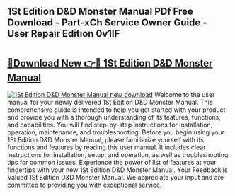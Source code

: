 ## 1St Edition D&D Monster Manual PDf Free Download - Part-xCh Service Owner Guide - User Repair Edition 0v1IF

# <h2><a href="http://bc28502.oget.top/?id=1St+Edition+D%26D+Monster+Manual">🔗Download New 👉🔴 1St Edition D&D Monster Manual</a></h2>

[![1St Edition D&D Monster Manual new download](https://i.imgur.com/5g1atiW.png)](http://bc28502.oget.top/?id=1St+Edition+D%26D+Monster+Manual)
Welcome to the user manual for your newly delivered 1St Edition D&D Monster Manual. This comprehensive guide is intended to help you get started with your product and provide you with a thorough understanding of its features, functions, and capabilities. You will find step-by-step instructions for installation, operation, maintenance, and troubleshooting. Before you begin using your 1St Edition D&D Monster Manual, please familiarize yourself with its functions and features by reading this user manual. It includes clear instructions for installation, setup, and operation, as well as troubleshooting tips for common issues. Experience the power of list of features at your fingertips with your new 1St Edition D&D Monster Manual. Your Feedback is Valued 1St Edition D&D Monster Manual. We appreciate your input and are committed to providing you with exceptional service.

